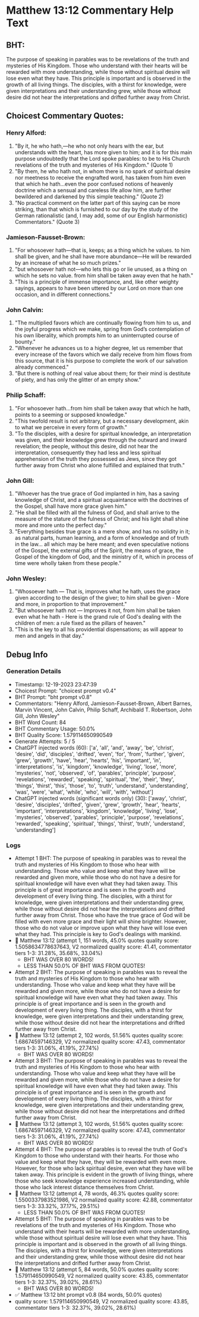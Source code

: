 # Matthew 13:12 Commentary Help Text

## BHT:
The purpose of speaking in parables was to be revelations of the truth and mysteries of His Kingdom. Those who understand with their hearts will be rewarded with more understanding, while those without spiritual desire will lose even what they have. This principle is important and is observed in the growth of all living things. The disciples, with a thirst for knowledge, were given interpretations and their understanding grew, while those without desire did not hear the interpretations and drifted further away from Christ.

## Choicest Commentary Quotes:
### Henry Alford:
1. "By it, he who hath,—he who not only hears with the ear, but understands with the heart, has more given to him; and it is for this main purpose undoubtedly that the Lord spoke parables: to be to His Church revelations of the truth and mysteries of His Kingdom." (Quote 1)
2. "By them, he who hath not, in whom there is no spark of spiritual desire nor meetness to receive the engrafted word, has taken from him even that which he hath...even the poor confused notions of heavenly doctrine which a sensual and careless life allow him, are further bewildered and darkened by this simple teaching." (Quote 2)
3. "No practical comment on the latter part of this saying can be more striking, than that which is furnished to our day by the study of the German rationalistic (and, I may add, some of our English harmonistic) Commentators." (Quote 3)

### Jamieson-Fausset-Brown:
1. "For whosoever hath—that is, keeps; as a thing which he values. to him shall be given, and he shall have more abundance—He will be rewarded by an increase of what he so much prizes." 
2. "but whosoever hath not—who lets this go or lie unused, as a thing on which he sets no value. from him shall be taken away even that he hath." 
3. "This is a principle of immense importance, and, like other weighty sayings, appears to have been uttered by our Lord on more than one occasion, and in different connections."

### John Calvin:
1. "The multiplied favors which are continually flowing from him to us, and the joyful progress which we make, spring from God’s contemplation of his own liberality, which prompts him to an uninterrupted course of bounty."
2. "Whenever he advances us to a higher degree, let us remember that every increase of the favors which we daily receive from him flows from this source, that it is his purpose to complete the work of our salvation already commenced."
3. "But there is nothing of real value about them; for their mind is destitute of piety, and has only the glitter of an empty show."

### Philip Schaff:
1. "For whosoever hath...from him shall be taken away that which he hath, points to a seeming or supposed knowledge."
2. "This twofold result is not arbitrary, but a necessary development, akin to what we perceive in every form of growth."
3. "To the disciples, with a desire for spiritual knowledge, an interpretation was given, and their knowledge grew through the outward and inward revelation; the people, without this desire, did not hear the interpretation, consequently they had less and less spiritual apprehension of the truth they possessed as Jews, since they got further away from Christ who alone fulfilled and explained that truth."

### John Gill:
1. "Whoever has the true grace of God implanted in him, has a saving knowledge of Christ, and a spiritual acquaintance with the doctrines of the Gospel, shall have more grace given him."
2. "He shall be filled with all the fulness of God, and shall arrive to the measure of the stature of the fulness of Christ; and his light shall shine more and more unto the perfect day."
3. "Everything besides true grace is a mere show, and has no solidity in it; as natural parts, human learning, and a form of knowledge and of truth in the law... all which may be here meant; and even speculative notions of the Gospel, the external gifts of the Spirit, the means of grace, the Gospel of the kingdom of God, and the ministry of it, which in process of time were wholly taken from these people."

### John Wesley:
1. "Whosoever hath — That is, improves what he hath, uses the grace given according to the design of the giver; to him shall be given - More and more, in proportion to that improvement."
2. "But whosoever hath not — Improves it not, from him shall be taken even what he hath - Here is the grand rule of God's dealing with the children of men: a rule fixed as the pillars of heaven."
3. "This is the key to all his providential dispensations; as will appear to men and angels in that day."


## Debug Info
### Generation Details
- Timestamp: 12-19-2023 23:47:39
- Choicest Prompt: "choicest prompt v0.4"
- BHT Prompt: "bht prompt v0.8"
- Commentators: "Henry Alford, Jamieson-Fausset-Brown, Albert Barnes, Marvin Vincent, John Calvin, Philip Schaff, Archibald T. Robertson, John Gill, John Wesley"
- BHT Word Count: 84
- BHT Commentary Usage: 50.0%
- BHT Quality Score: 1.579114650990549
- Generate Attempts: 5 / 5
- ChatGPT injected words (60):
	['a', 'all', 'and', 'away', 'be', 'christ', 'desire', 'did', 'disciples', 'drifted', 'even', 'for', 'from', 'further', 'given', 'grew', 'growth', 'have', 'hear', 'hearts', 'his', 'important', 'in', 'interpretations', 'is', 'kingdom', 'knowledge', 'living', 'lose', 'more', 'mysteries', 'not', 'observed', 'of', 'parables', 'principle', 'purpose', 'revelations', 'rewarded', 'speaking', 'spiritual', 'the', 'their', 'they', 'things', 'thirst', 'this', 'those', 'to', 'truth', 'understand', 'understanding', 'was', 'were', 'what', 'while', 'who', 'will', 'with', 'without']
- ChatGPT injected words (significant words only) (30):
	['away', 'christ', 'desire', 'disciples', 'drifted', 'given', 'grew', 'growth', 'hear', 'hearts', 'important', 'interpretations', 'kingdom', 'knowledge', 'living', 'lose', 'mysteries', 'observed', 'parables', 'principle', 'purpose', 'revelations', 'rewarded', 'speaking', 'spiritual', 'things', 'thirst', 'truth', 'understand', 'understanding']

### Logs
- Attempt 1 BHT: The purpose of speaking in parables was to reveal the truth and mysteries of His Kingdom to those who hear with understanding. Those who value and keep what they have will be rewarded and given more, while those who do not have a desire for spiritual knowledge will have even what they had taken away. This principle is of great importance and is seen in the growth and development of every living thing. The disciples, with a thirst for knowledge, were given interpretations and their understanding grew, while those without desire did not hear the interpretations and drifted further away from Christ. Those who have the true grace of God will be filled with even more grace and their light will shine brighter. However, those who do not value or improve upon what they have will lose even what they had. This principle is key to God's dealings with mankind.
- 🔄 Matthew 13:12 (attempt 1, 151 words, 45.0% quotes quality score: 1.5058634778637643, V2 normalized quality score: 41.41, commentator tiers 1-3: 31.28%, 35.68%, 33.04%) 
	- BHT WAS OVER 80 WORDS! 
	- LESS THAN 50.0% OF BHT WAS FROM QUOTES!
- Attempt 2 BHT: The purpose of speaking in parables was to reveal the truth and mysteries of His Kingdom to those who hear with understanding. Those who value and keep what they have will be rewarded and given more, while those who do not have a desire for spiritual knowledge will have even what they had taken away. This principle is of great importance and is seen in the growth and development of every living thing. The disciples, with a thirst for knowledge, were given interpretations and their understanding grew, while those without desire did not hear the interpretations and drifted further away from Christ.
- 🔄 Matthew 13:12 (attempt 2, 102 words, 51.56% quotes quality score: 1.68674597146329, V2 normalized quality score: 47.43, commentator tiers 1-3: 31.06%, 41.19%, 27.74%) 
	- BHT WAS OVER 80 WORDS!
- Attempt 3 BHT: The purpose of speaking in parables was to reveal the truth and mysteries of His Kingdom to those who hear with understanding. Those who value and keep what they have will be rewarded and given more, while those who do not have a desire for spiritual knowledge will have even what they had taken away. This principle is of great importance and is seen in the growth and development of every living thing. The disciples, with a thirst for knowledge, were given interpretations and their understanding grew, while those without desire did not hear the interpretations and drifted further away from Christ.
- 🔄 Matthew 13:12 (attempt 3, 102 words, 51.56% quotes quality score: 1.68674597146329, V2 normalized quality score: 47.43, commentator tiers 1-3: 31.06%, 41.19%, 27.74%) 
	- BHT WAS OVER 80 WORDS!
- Attempt 4 BHT: The purpose of parables is to reveal the truth of God's Kingdom to those who understand with their hearts. For those who value and keep what they have, they will be rewarded with even more. However, for those who lack spiritual desire, even what they have will be taken away. This principle is evident in the growth of living things, where those who seek knowledge experience increased understanding, while those who lack interest distance themselves from Christ.
- 🔄 Matthew 13:12 (attempt 4, 78 words, 46.3% quotes quality score: 1.5500337983521986, V2 normalized quality score: 42.88, commentator tiers 1-3: 33.32%, 37.17%, 29.51%) 
	- LESS THAN 50.0% OF BHT WAS FROM QUOTES!
- Attempt 5 BHT: The purpose of speaking in parables was to be revelations of the truth and mysteries of His Kingdom. Those who understand with their hearts will be rewarded with more understanding, while those without spiritual desire will lose even what they have. This principle is important and is observed in the growth of all living things. The disciples, with a thirst for knowledge, were given interpretations and their understanding grew, while those without desire did not hear the interpretations and drifted further away from Christ.
- 🔄 Matthew 13:12 (attempt 5, 84 words, 50.0% quotes quality score: 1.579114650990549, V2 normalized quality score: 43.85, commentator tiers 1-3: 32.37%, 39.02%, 28.61%) 
	- BHT WAS OVER 80 WORDS!
- ✅ Matthew 13:12 bht prompt v0.8 (84 words, 50.0% quotes)
- quality score: 1.579114650990549, V2 normalized quality score: 43.85, commentator tiers 1-3: 32.37%, 39.02%, 28.61%)